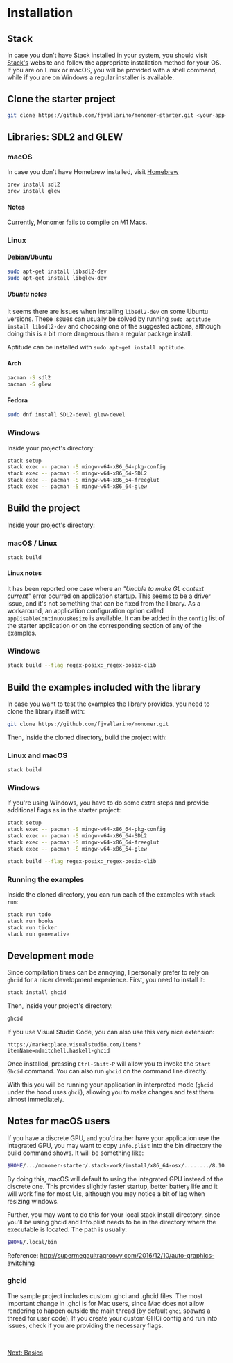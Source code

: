 # Installation

## Stack

In case you don't have Stack installed in your system, you should visit
[Stack's](https://docs.haskellstack.org/en/stable/install_and_upgrade/) website
and follow the appropriate installation method for your OS. If you are on
Linux or macOS, you will be provided with a shell command, while if you are on
Windows a regular installer is available.

## Clone the starter project

```bash
git clone https://github.com/fjvallarino/monomer-starter.git <your-app-name>
```

## Libraries: SDL2 and GLEW

### macOS

In case you don't have Homebrew installed, visit [Homebrew](https://brew.sh)

```bash
brew install sdl2
brew install glew
```

#### Notes

Currently, Monomer fails to compile on M1 Macs.

### Linux

#### Debian/Ubuntu

```bash
sudo apt-get install libsdl2-dev
sudo apt-get install libglew-dev
```

##### Ubuntu notes

It seems there are issues when installing `libsdl2-dev` on some Ubuntu versions.
These issues can usually be solved by running `sudo aptitude install libsdl2-dev`
and choosing one of the suggested actions, although doing this is a bit more
dangerous than a regular package install.

Aptitude can be installed with `sudo apt-get install aptitude`.

#### Arch

```bash
pacman -S sdl2
pacman -S glew
```

#### Fedora

```bash
sudo dnf install SDL2-devel glew-devel
```

### Windows

Inside your project's directory:

```bash
stack setup
stack exec -- pacman -S mingw-w64-x86_64-pkg-config
stack exec -- pacman -S mingw-w64-x86_64-SDL2
stack exec -- pacman -S mingw-w64-x86_64-freeglut
stack exec -- pacman -S mingw-w64-x86_64-glew
```

## Build the project

Inside your project's directory:

### macOS / Linux

```bash
stack build
```

#### Linux notes

It has been reported one case where an _"Unable to make GL context current"_
error ocurred on application startup. This seems to be a driver issue, and it's
not something that can be fixed from the library. As a workaround, an
application configuration option called `appDisableContinuousResize` is
available. It can be added in the `config` list of the starter application or
on the corresponding section of any of the examples.

### Windows

```bash
stack build --flag regex-posix:_regex-posix-clib
```

## Build the examples included with the library

In case you want to test the examples the library provides, you need to clone
the library itself with:

```bash
git clone https://github.com/fjvallarino/monomer.git
```

Then, inside the cloned directory, build the project with:

### Linux and macOS

```bash
stack build
```

### Windows

If you're using Windows, you have to do some extra steps and provide additional
flags as in the starter project:

```bash
stack setup
stack exec -- pacman -S mingw-w64-x86_64-pkg-config
stack exec -- pacman -S mingw-w64-x86_64-SDL2
stack exec -- pacman -S mingw-w64-x86_64-freeglut
stack exec -- pacman -S mingw-w64-x86_64-glew

stack build --flag regex-posix:_regex-posix-clib
```

### Running the examples

Inside the cloned directory, you can run each of the examples with `stack run`:

```bash
stack run todo
stack run books
stack run ticker
stack run generative
```

## Development mode

Since compilation times can be annoying, I personally prefer to rely on `ghcid`
for a nicer development experience. First, you need to install it:

```bash
stack install ghcid
```

Then, inside your project's directory:

```bash
ghcid
```

If you use Visual Studio Code, you can also use this very nice extension:

```
https://marketplace.visualstudio.com/items?itemName=ndmitchell.haskell-ghcid
```

Once installed, pressing `Ctrl-Shift-P` will allow you to invoke the
`Start Ghcid` command. You can also run `ghcid` on the command line directly.

With this you will be running your application in interpreted mode (`ghcid`
under the hood uses `ghci`), allowing you to make changes and test them almost
immediately.

## Notes for macOS users

If you have a discrete GPU, and you'd rather have your application use the
integrated GPU, you may want to copy `Info.plist` into the bin directory the
build command shows. It will be something like:

```bash
$HOME/.../monomer-starter/.stack-work/install/x86_64-osx/......../8.10.4/bin
```

By doing this, macOS will default to using the integrated GPU instead of the
discrete one. This provides slightly faster startup, better battery life and it
will work fine for most UIs, although you may notice a bit of lag when resizing
windows.

Further, you may want to do this for your local stack install directory, since
you'll be using ghcid and Info.plist needs to be in the directory where the
executable is located. The path is usually:

```bash
$HOME/.local/bin
```

Reference: http://supermegaultragroovy.com/2016/12/10/auto-graphics-switching

### ghcid

The sample project includes custom .ghci and .ghcid files. The most important
change in .ghci is for Mac users, since Mac does not allow rendering to happen
outside the main thread (by default `ghci` spawns a thread for user code). If
you create your custom GHCi config and run into issues, check if you are
providing the necessary flags.

<br/>

[Next: Basics](01-basics.md)
